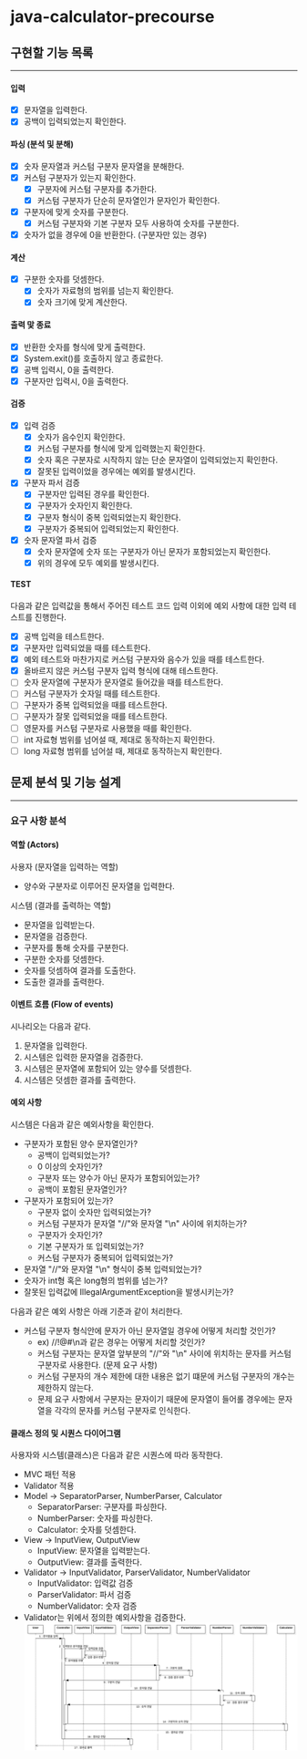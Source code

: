 # java-calculator-precourse
## 구현할 기능 목록

---

#### 입력
- [x] 문자열을 입력한다.
- [x] 공백이 입력되었는지 확인한다.

#### 파싱 (분석 및 분해)
- [x] 숫자 문자열과 커스텀 구분자 문자열을 분해한다.
- [x] 커스텀 구분자가 있는지 확인한다.
  - [x] 구분자에 커스텀 구분자를 추가한다.
  - [x] 커스텀 구분자가 단순히 문자열인가 문자인가 확인한다.
- [x] 구분자에 맞게 숫자를 구분한다.
  - [x] 커스텀 구분자와 기본 구분자 모두 사용하여 숫자를 구분한다.
- [x] 숫자가 없을 경우에 0을 반환한다. (구분자만 있는 경우)

#### 계산
- [x] 구분한 숫자를 덧셈한다.
  - [x] 숫자가 자료형의 범위를 넘는지 확인한다.
  - [x] 숫자 크기에 맞게 계산한다.

#### 출력 맟 종료
- [x] 반환한 숫자를 형식에 맞게 출력한다.
- [x] System.exit()를 호출하지 않고 종료한다.
- [x] 공백 입력시, 0을 출력한다.
- [x] 구분자만 입력시, 0을 출력한다.

#### 검증
- [x] 입력 검증
  - [x] 숫자가 음수인지 확인한다.
  - [x] 커스텀 구분자를 형식에 맞게 입력했는지 확인한다.
  - [x] 숫자 혹은 구분자로 시작하지 않는 단순 문자열이 입력되었는지 확인한다.
  - [x] 잘못된 입력이었을 경우에는 예외를 발생시킨다.

- [x] 구분자 파서 검증
  - [x] 구분자만 입력된 경우를 확인한다.
  - [x] 구분자가 숫자인지 확인한다.
  - [x] 구분자 형식이 중복 입력되었는지 확인한다.
  - [x] 구분자가 중복되어 입력되었는지 확인한다.
  
- [x] 숫자 문자열 파서 검증
  - [x] 숫자 문자열에 숫자 또는 구분자가 아닌 문자가 포함되었는지 확인한다.
  - [x] 위의 경우에 모두 예외를 발생시킨다.

#### TEST
다음과 같은 입력값을 통해서 주어진 테스트 코드 입력 이외에 예외 사항에 대한 입력 테스트를 진행한다.
- [x] 공백 입력을 테스트한다.
- [x] 구분자만 입력되었을 때를 테스트한다.
- [x] 예외 테스트와 마찬가지로 커스텀 구분자와 음수가 있을 때를 테스트한다.
- [x] 올바르지 않은 커스텀 구분자 입력 형식에 대해 테스트한다.
- [ ] 숫자 문자열에 구분자가 문자열로 들어갔을 때를 테스트한다.
- [ ] 커스텀 구분자가 숫자일 때를 테스트한다.
- [ ] 구분자가 중복 입력되었을 때를 테스트한다.
- [ ] 구분자가 잘못 입력되었을 때를 테스트한다.
- [ ] 영문자를 커스텀 구분자로 사용했을 때를 확인한다.
- [ ] int 자료형 범위를 넘어설 때, 제대로 동작하는지 확인한다.
- [ ] long 자료형 범위를 넘어설 때, 제대로 동작하는지 확인한다.

## 문제 분석 및 기능 설계
-- -- --
### 요구 사항 분석

#### 역할 (Actors)
사용자 (문자열을 입력하는 역할)
- 양수와 구분자로 이루어진 문자열을 입력한다.

시스템 (결과를 출력하는 역할)
- 문자열을 입력받는다.
- 문자열을 검증한다.
- 구분자를 통해 숫자를 구분한다.
- 구분한 숫자를 덧셈한다.
- 숫자를 덧셈하여 결과를 도출한다.
- 도출한 결과를 출력한다.

#### 이벤트 흐름 (Flow of events)
시나리오는 다음과 같다.
1. 문자열을 입력한다.
2. 시스템은 입력한 문자열을 검증한다.
3. 시스템은 문자열에 포함되어 있는 양수를 덧셈한다.
4. 시스템은 덧셈한 결과를 출력한다.

#### 예외 사항
시스템은 다음과 같은 예외사항을 확인한다.

- 구분자가 포함된 양수 문자열인가?
  - 공백이 입력되었는가?
  - 0 이상의 숫자인가?
  - 구분자 또는 양수가 아닌 문자가 포함되어있는가?
  - 공백이 포함된 문자열인가?
- 구분자가 포함되어 있는가?
  - 구분자 없이 숫자만 입력되었는가?
  - 커스텀 구분자가 문자열 "//"와 문자열 "\n" 사이에 위치하는가?
  - 구분자가 숫자인가? 
  - 기본 구분자가 또 입력되었는가? 
  - 커스텀 구분자가 중복되어 입력되었는가?
- 문자열 "//"와 문자열 "\n" 형식이 중복 입력되었는가?
- 숫자가 int형 혹은 long형의 범위를 넘는가?
- 잘못된 입력값에 IllegalArgumentException을 발생시키는가?

다음과 같은 예외 사항은 아래 기준과 같이 처리한다.
- 커스텀 구분자 형식안에 문자가 아닌 문자열일 경우에 어떻게 처리할 것인가?
  - ex) //!@#\n과 같은 경우는 어떻게 처리할 것인가? 
  - 커스텀 구분자는 문자열 앞부분의 "//"와 "\n" 사이에 위치하는 문자를 커스텀 구분자로 사용한다. (문제 요구 사항)
  - 커스텀 구분자의 개수 제한에 대한 내용은 없기 떄문에 커스텀 구분자의 개수는 제한하지 않는다.
  - 문제 요구 사항에서 구분자는 문자이기 때문에 문자열이 들어롤 경우에는 문자열을 각각의 문자를 커스텀 구분자로 인식한다.

#### 클래스 정의 및 시퀀스 다이어그램
사용자와 시스템(클래스)은 다음과 같은 시퀀스에 따라 동작한다.
- MVC 패턴 적용
- Validator 적용
- Model -> SeparatorParser, NumberParser, Calculator
  - SeparatorParser: 구분자를 파싱한다.
  - NumberParser: 숫자를 파싱한다.
  - Calculator: 숫자를 덧셈한다.
- View -> InputView, OutputView
  - InputView: 문자열을 입력받는다.
  - OutputView: 결과를 출력한다.
- Validator -> InputValidator, ParserValidator, NumberValidator
  - InputValidator: 입력값 검증
  - ParserValidator: 파서 검증
  - NumberValidator: 숫자 검증
- Validator는 위에서 정의한 예외사항을 검증한다.
![sequenceDiagram.png](docs/sequenceDiagram.png)
